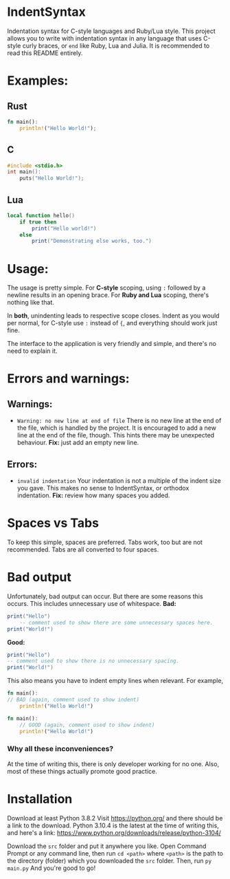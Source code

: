 # IndentSyntax
Indentation syntax for C-style languages and Ruby/Lua style.
This project allows you to write with indentation syntax in any language that uses C-style curly braces,
or `end` like Ruby, Lua and Julia.
It is recommended to read this README entirely.
# Examples:

## Rust

```rust
fn main():
    println!("Hello World!");

```

## C

```c
#include <stdio.h>
int main():
    puts("Hello World!");

```

## Lua

```lua
local function hello()
    if true then
        print("Hello world!")
    else
        print("Demonstrating else works, too.")

```

# Usage:
The usage is pretty simple. 
For **C-style** scoping, using `:` followed by a newline results in an opening brace.
For **Ruby and Lua** scoping, there's nothing like that.

In **both**, unindenting leads to respective scope closes.
Indent as you would per normal, for C-style use `:` instead of `{`, and everything should work just fine.

The interface to the application is very friendly and simple, and there's no need to explain it.

# Errors and warnings:
## Warnings:

* `Warning: no new line at end of file`
There is no new line at the end of the file, which is handled by the project.
It is encouraged to add a new line at the end of the file, though.
This hints there may be unexpected behaviour.
**Fix:** just add an empty new line.

## Errors:
* `invalid indentation`
Your indentation is not a multiple of the indent size you gave. This makes no sense to IndentSyntax, or orthodox
indentation.
**Fix:** review how many spaces you added.

# Spaces vs Tabs
To keep this simple, spaces are preferred. Tabs work, too but are not recommended.
Tabs are all converted to four spaces.

# Bad output
Unfortunately, bad output can occur. But there are some reasons this occurs.
This includes unnecessary use of whitespace.
**Bad:**
```lua
print("Hello")
    -- comment used to show there are some unnecessary spaces here.
print("World!")
```
**Good:**
```lua
print("Hello")
-- comment used to show there is no unnecessary spacing.
print("World!")
```

This also means you have to indent empty lines when relevant. For example,
```rust
fn main():
// BAD (again, comment used to show indent)
    println!("Hello World!")
```
```rust
fn main():
    // GOOD (again, comment used to show indent)
    println!("Hello World!")
```

### Why all these inconveniences?
At the time of writing this, there is only developer working for no one.
Also, most of these things actually promote good practice.
# Installation
Download at least Python 3.8.2
Visit https://python.org/ and there should be a link to the download.
Python 3.10.4 is the latest at the time of writing this, and here's a link:
https://www.python.org/downloads/release/python-3104/

Download the `src` folder and put it anywhere you like.
Open Command Prompt or any command line, then run `cd <path>`
where `<path>` is the path to the directory (folder) which you downloaded the `src` folder.
Then, run `py main.py`
And you're good to go!
